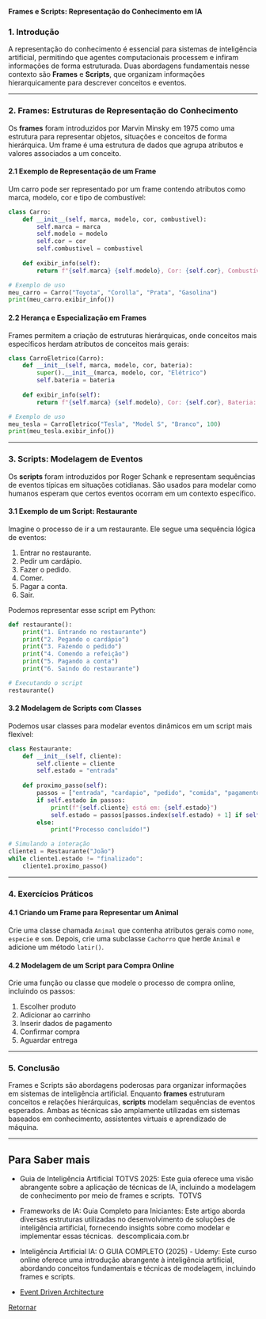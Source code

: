 **Frames e Scripts: Representação do Conhecimento em IA**

### **1. Introdução**
A representação do conhecimento é essencial para sistemas de inteligência artificial, permitindo que agentes computacionais processem e infiram informações de forma estruturada. Duas abordagens fundamentais nesse contexto são **Frames** e **Scripts**, que organizam informações hierarquicamente para descrever conceitos e eventos.

---

### **2. Frames: Estruturas de Representação do Conhecimento**
Os **frames** foram introduzidos por Marvin Minsky em 1975 como uma estrutura para representar objetos, situações e conceitos de forma hierárquica. Um frame é uma estrutura de dados que agrupa atributos e valores associados a um conceito.

#### **2.1 Exemplo de Representação de um Frame**
Um carro pode ser representado por um frame contendo atributos como marca, modelo, cor e tipo de combustível:

```python
class Carro:
    def __init__(self, marca, modelo, cor, combustivel):
        self.marca = marca
        self.modelo = modelo
        self.cor = cor
        self.combustivel = combustivel
    
    def exibir_info(self):
        return f"{self.marca} {self.modelo}, Cor: {self.cor}, Combustível: {self.combustivel}"

# Exemplo de uso
meu_carro = Carro("Toyota", "Corolla", "Prata", "Gasolina")
print(meu_carro.exibir_info())
```

#### **2.2 Herança e Especialização em Frames**
Frames permitem a criação de estruturas hierárquicas, onde conceitos mais específicos herdam atributos de conceitos mais gerais:

```python
class CarroEletrico(Carro):
    def __init__(self, marca, modelo, cor, bateria):
        super().__init__(marca, modelo, cor, "Elétrico")
        self.bateria = bateria
    
    def exibir_info(self):
        return f"{self.marca} {self.modelo}, Cor: {self.cor}, Bateria: {self.bateria} kWh"

# Exemplo de uso
meu_tesla = CarroEletrico("Tesla", "Model S", "Branco", 100)
print(meu_tesla.exibir_info())
```

---

### **3. Scripts: Modelagem de Eventos**
Os **scripts** foram introduzidos por Roger Schank e representam sequências de eventos típicas em situações cotidianas. São usados para modelar como humanos esperam que certos eventos ocorram em um contexto específico.

#### **3.1 Exemplo de um Script: Restaurante**
Imagine o processo de ir a um restaurante. Ele segue uma sequência lógica de eventos:

1. Entrar no restaurante.
2. Pedir um cardápio.
3. Fazer o pedido.
4. Comer.
5. Pagar a conta.
6. Sair.

Podemos representar esse script em Python:

```python
def restaurante():
    print("1. Entrando no restaurante")
    print("2. Pegando o cardápio")
    print("3. Fazendo o pedido")
    print("4. Comendo a refeição")
    print("5. Pagando a conta")
    print("6. Saindo do restaurante")

# Executando o script
restaurante()
```

#### **3.2 Modelagem de Scripts com Classes**
Podemos usar classes para modelar eventos dinâmicos em um script mais flexível:

```python
class Restaurante:
    def __init__(self, cliente):
        self.cliente = cliente
        self.estado = "entrada"
    
    def proximo_passo(self):
        passos = ["entrada", "cardapio", "pedido", "comida", "pagamento", "saida"]
        if self.estado in passos:
            print(f"{self.cliente} está em: {self.estado}")
            self.estado = passos[passos.index(self.estado) + 1] if self.estado != "saida" else "finalizado"
        else:
            print("Processo concluído!")

# Simulando a interação
cliente1 = Restaurante("João")
while cliente1.estado != "finalizado":
    cliente1.proximo_passo()
```

---

### **4. Exercícios Práticos**

#### **4.1 Criando um Frame para Representar um Animal**
Crie uma classe chamada `Animal` que contenha atributos gerais como `nome`, `especie` e `som`. Depois, crie uma subclasse `Cachorro` que herde `Animal` e adicione um método `latir()`.

#### **4.2 Modelagem de um Script para Compra Online**
Crie uma função ou classe que modele o processo de compra online, incluindo os passos:
1. Escolher produto
2. Adicionar ao carrinho
3. Inserir dados de pagamento
4. Confirmar compra
5. Aguardar entrega

---

### **5. Conclusão**
Frames e Scripts são abordagens poderosas para organizar informações em sistemas de inteligência artificial. Enquanto **frames** estruturam conceitos e relações hierárquicas, **scripts** modelam sequências de eventos esperados. Ambas as técnicas são amplamente utilizadas em sistemas baseados em conhecimento, assistentes virtuais e aprendizado de máquina.

---

## Para Saber mais

- Guia de Inteligência Artificial TOTVS 2025: Este guia oferece uma visão abrangente sobre a aplicação de técnicas de IA, incluindo a modelagem de conhecimento por meio de frames e scripts. ​
TOTVS

- Frameworks de IA: Guia Completo para Iniciantes: Este artigo aborda diversas estruturas utilizadas no desenvolvimento de soluções de inteligência artificial, fornecendo insights sobre como modelar e implementar essas técnicas. ​
descomplicaia.com.br

- Inteligência Artificial IA: O GUIA COMPLETO (2025) - Udemy: Este curso online oferece uma introdução abrangente à inteligência artificial, abordando conceitos fundamentais e técnicas de modelagem, incluindo frames e scripts. 

- [Event Driven Architecture](https://www.redhat.com/pt-br/topics/integration/what-is-event-driven-architecture)


[Retornar](./Topico3-ReprConhecimento.md)